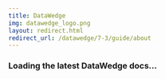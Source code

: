 ```yaml
---
title: DataWedge
img: datawedge_logo.png
layout: redirect.html
redirect_url: /datawedge/7-3/guide/about
---
```


### Loading the latest DataWedge docs...
